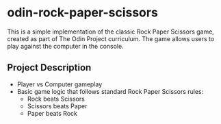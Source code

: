 # odin-rock-paper-scissors
This is a simple implementation of the classic Rock Paper Scissors game, created as part of The Odin Project curriculum. The game allows users to play against the computer in the console.

## Project Description
- Player vs Computer gameplay
- Basic game logic that follows standard Rock Paper Scissors rules:
    - Rock beats Scissors
    - Scissors beats Paper
    - Paper beats Rock